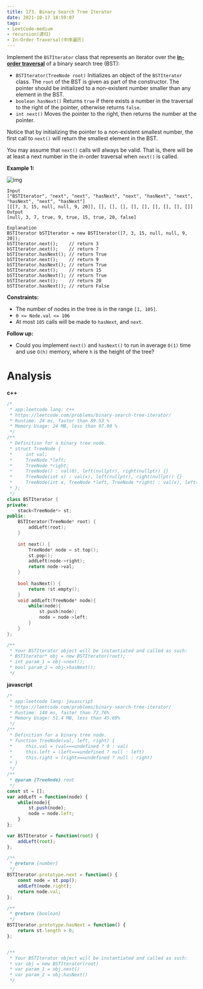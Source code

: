 ```yaml
---
title: 173. Binary Search Tree Iterator
date: 2021-10-17 18:59:07
tags:
- LeetCode-medium
- recursion(递归)
- In-Order Traversal(中序遍历)
---
```


Implement the `BSTIterator` class that represents an iterator over the **[in-order traversal](https://en.wikipedia.org/wiki/Tree_traversal#In-order_(LNR))** of a binary search tree (BST):

- `BSTIterator(TreeNode root)` Initializes an object of the `BSTIterator` class. The `root` of the BST is given as part of the constructor. The pointer should be initialized to a non-existent number smaller than any element in the BST.
- `boolean hasNext()` Returns `true` if there exists a number in the traversal to the right of the pointer, otherwise returns `false`.
- `int next()` Moves the pointer to the right, then returns the number at the pointer.

Notice that by initializing the pointer to a non-existent smallest number, the first call to `next()` will return the smallest element in the BST.

You may assume that `next()` calls will always be valid. That is, there will be at least a next number in the in-order traversal when `next()` is called.

 <!-- more -->

**Example 1:**

![img](https://assets.leetcode.com/uploads/2018/12/25/bst-tree.png)

```
Input
["BSTIterator", "next", "next", "hasNext", "next", "hasNext", "next", "hasNext", "next", "hasNext"]
[[[7, 3, 15, null, null, 9, 20]], [], [], [], [], [], [], [], [], []]
Output
[null, 3, 7, true, 9, true, 15, true, 20, false]

Explanation
BSTIterator bSTIterator = new BSTIterator([7, 3, 15, null, null, 9, 20]);
bSTIterator.next();    // return 3
bSTIterator.next();    // return 7
bSTIterator.hasNext(); // return True
bSTIterator.next();    // return 9
bSTIterator.hasNext(); // return True
bSTIterator.next();    // return 15
bSTIterator.hasNext(); // return True
bSTIterator.next();    // return 20
bSTIterator.hasNext(); // return False
```

 

**Constraints:**

- The number of nodes in the tree is in the range `[1, 105]`.
- `0 <= Node.val <= 106`
- At most `105` calls will be made to `hasNext`, and `next`.

 

**Follow up:**

- Could you implement `next()` and `hasNext()` to run in average `O(1)` time and use `O(h)` memory, where `h` is the height of the tree?

# Analysis

**c++**

```c++
/*
 * app:leetcode lang: c++
 * https://leetcode.com/problems/binary-search-tree-iterator/
 * Runtime: 24 ms, faster than 89.53 %
 * Memory Usage: 24 MB, less than 97.90 %
 */
/**
 * Definition for a binary tree node.
 * struct TreeNode {
 *     int val;
 *     TreeNode *left;
 *     TreeNode *right;
 *     TreeNode() : val(0), left(nullptr), right(nullptr) {}
 *     TreeNode(int x) : val(x), left(nullptr), right(nullptr) {}
 *     TreeNode(int x, TreeNode *left, TreeNode *right) : val(x), left(left), right(right) {}
 * };
 */
class BSTIterator {
private:
    stack<TreeNode*> st;
public:
    BSTIterator(TreeNode* root) {
        addLeft(root);
    }
    
    int next() {
        TreeNode* node = st.top();
        st.pop();
        addLeft(node->right);
        return node->val;
    }
    
    bool hasNext() {
        return !st.empty();
    }
    void addLeft(TreeNode* node){
        while(node){
            st.push(node);
            node = node->left;
        }
    }
};

/**
 * Your BSTIterator object will be instantiated and called as such:
 * BSTIterator* obj = new BSTIterator(root);
 * int param_1 = obj->next();
 * bool param_2 = obj->hasNext();
 */
```



**javascript**

```js
/*
 * app:leetcode lang: javascript
 * https://leetcode.com/problems/binary-search-tree-iterator/
 * Runtime: 140 ms, faster than 72.76% 
 * Memory Usage: 51.4 MB, less than 45.69%
 */
/**
 * Definition for a binary tree node.
 * function TreeNode(val, left, right) {
 *     this.val = (val===undefined ? 0 : val)
 *     this.left = (left===undefined ? null : left)
 *     this.right = (right===undefined ? null : right)
 * }
 */
/**
 * @param {TreeNode} root
 */
const st = [];
var addLeft = function(node) {
    while(node){
        st.push(node);
        node = node.left;
    }
};

var BSTIterator = function(root) {
    addLeft(root);
};

/**
 * @return {number}
 */
BSTIterator.prototype.next = function() {
    const node = st.pop();
    addLeft(node.right);
    return node.val;
};

/**
 * @return {boolean}
 */
BSTIterator.prototype.hasNext = function() {
    return st.length > 0;
};


/** 
 * Your BSTIterator object will be instantiated and called as such:
 * var obj = new BSTIterator(root)
 * var param_1 = obj.next()
 * var param_2 = obj.hasNext()
 */
```

